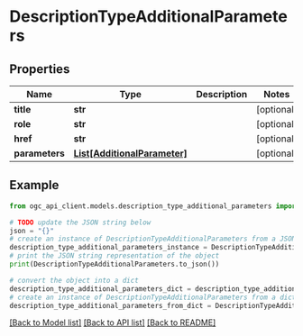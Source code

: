 # DescriptionTypeAdditionalParameters


## Properties

Name | Type | Description | Notes
------------ | ------------- | ------------- | -------------
**title** | **str** |  | [optional] 
**role** | **str** |  | [optional] 
**href** | **str** |  | [optional] 
**parameters** | [**List[AdditionalParameter]**](AdditionalParameter.md) |  | [optional] 

## Example

```python
from ogc_api_client.models.description_type_additional_parameters import DescriptionTypeAdditionalParameters

# TODO update the JSON string below
json = "{}"
# create an instance of DescriptionTypeAdditionalParameters from a JSON string
description_type_additional_parameters_instance = DescriptionTypeAdditionalParameters.from_json(json)
# print the JSON string representation of the object
print(DescriptionTypeAdditionalParameters.to_json())

# convert the object into a dict
description_type_additional_parameters_dict = description_type_additional_parameters_instance.to_dict()
# create an instance of DescriptionTypeAdditionalParameters from a dict
description_type_additional_parameters_from_dict = DescriptionTypeAdditionalParameters.from_dict(description_type_additional_parameters_dict)
```
[[Back to Model list]](../README.md#documentation-for-models) [[Back to API list]](../README.md#documentation-for-api-endpoints) [[Back to README]](../README.md)


